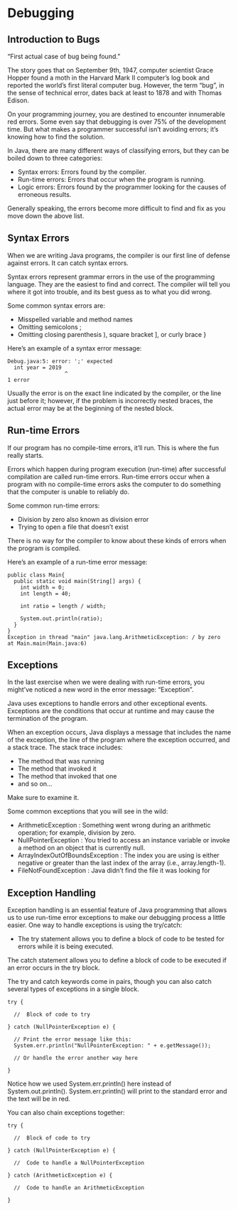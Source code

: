 # Debugging

## Introduction to Bugs
“First actual case of bug being found.”

The story goes that on September 9th, 1947, computer scientist Grace Hopper found a moth in the Harvard Mark II 
computer’s log book and reported the world’s first literal computer bug. However, the term “bug”, in the sense 
of technical error, dates back at least to 1878 and with Thomas Edison.

On your programming journey, you are destined to encounter innumerable red errors. Some even say that debugging 
is over 75% of the development time. But what makes a programmer successful isn’t avoiding errors; it’s knowing 
how to find the solution.

In Java, there are many different ways of classifying errors, but they can be boiled down to three categories:
* Syntax errors: Errors found by the compiler.
* Run-time errors: Errors that occur when the program is running.
* Logic errors: Errors found by the programmer looking for the causes of erroneous results.
  
Generally speaking, the errors become more difficult to find and fix as you move down the above list.

## Syntax Errors

When we are writing Java programs, the compiler is our first line of defense against errors. It can catch syntax
errors.

Syntax errors represent grammar errors in the use of the programming language. They are the easiest to find and 
correct. The compiler will tell you where it got into trouble, and its best guess as to what you did wrong.

Some common syntax errors are:

* Misspelled variable and method names
* Omitting semicolons ;
* Omitting closing parenthesis ), square bracket ], or curly brace }
  
Here’s an example of a syntax error message:
```
Debug.java:5: error: ';' expected
  int year = 2019
                  ^
1 error
```
Usually the error is on the exact line indicated by the compiler, or the line just before it; however, if the 
problem is incorrectly nested braces, the actual error may be at the beginning of the nested block.


## Run-time Errors
If our program has no compile-time errors, it’ll run. This is where the fun really starts.

Errors which happen during program execution (run-time) after successful compilation are called run-time errors. 
Run-time errors occur when a program with no compile-time errors asks the computer to do something that the 
computer is unable to reliably do.

Some common run-time errors:

* Division by zero also known as division error
* Trying to open a file that doesn’t exist
  
There is no way for the compiler to know about these kinds of errors when the program is compiled.

Here’s an example of a run-time error message:
```
public class Main{
  public static void main(String[] args) {
    int width = 0;
    int length = 40;

    int ratio = length / width;
    
    System.out.println(ratio);
  }
}
Exception in thread "main" java.lang.ArithmeticException: / by zero
at Main.main(Main.java:6)
```

## Exceptions
In the last exercise when we were dealing with run-time errors, you might’ve noticed a new word in 
the error message: “Exception”.

Java uses exceptions to handle errors and other exceptional events. Exceptions are the conditions that
occur at runtime and may cause the termination of the program.

When an exception occurs, Java displays a message that includes the name of the exception, the line of 
the program where the exception occurred, and a stack trace. The stack trace includes:

* The method that was running
* The method that invoked it
* The method that invoked that one
* and so on…

Make sure to examine it.

Some common exceptions that you will see in the wild:
* ArithmeticException : Something went wrong during an arithmetic operation; for example, division by zero.
* NullPointerException : You tried to access an instance variable or invoke a method on an object that is currently null.
* ArrayIndexOutOfBoundsException : The index you are using is either negative or greater than the last index of the array (i.e., array.length-1).
* FileNotFoundException : Java didn’t find the file it was looking for


## Exception Handling
Exception handling is an essential feature of Java programming that allows us to use run-time error exceptions to make our debugging process a little easier.
One way to handle exceptions is using the try/catch:

* The try statement allows you to define a block of code to be tested for errors while it is being executed.

The catch statement allows you to define a block of code to be executed if an error occurs in the try block.

The try and catch keywords come in pairs, though you can also catch several types of exceptions in a single block.
```
try {

  //  Block of code to try

} catch (NullPointerException e) {

  // Print the error message like this:
  System.err.println("NullPointerException: " + e.getMessage());
  
  // Or handle the error another way here

}
```
Notice how we used System.err.println() here instead of System.out.println(). System.err.println() will print to the standard error and the text will be in red.

You can also chain exceptions together:
```
try {

  //  Block of code to try

} catch (NullPointerException e) {

  //  Code to handle a NullPointerException

} catch (ArithmeticException e) {

  //  Code to handle an ArithmeticException

}
```
